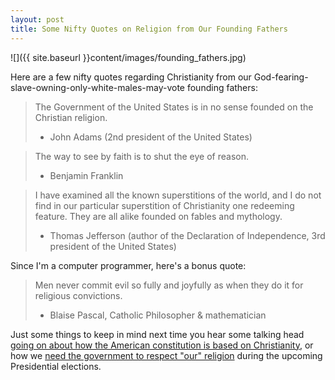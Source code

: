 ```yaml
---
layout: post
title: Some Nifty Quotes on Religion from Our Founding Fathers  
---
```

  
![]({{ site.baseurl }}content/images/founding_fathers.jpg)

Here are a few nifty quotes regarding Christianity from our God-fearing-slave-owning-only-white-males-may-vote founding fathers:

> The Government of the United States is in no sense founded on the Christian religion.
> 
> - John Adams (2nd president of the United States)

> The way to see by faith is to shut the eye of reason.
> 
> - Benjamin Franklin

> I have examined all the known superstitions of the world, and I do not find in our particular superstition of Christianity one redeeming feature. They are all alike founded on fables and mythology.
> 
> - Thomas Jefferson (author of the Declaration of Independence, 3rd president of the United States)

Since I'm a computer programmer, here's a bonus quote:

> Men never commit evil so fully and joyfully as when they do it for religious convictions.
> 
> - Blaise Pascal, Catholic Philosopher &amp; mathematician

Just some things to keep in mind next time you hear some talking head <a href="http://www.huffingtonpost.com/2010/05/10/sarah-palin-american-law_n_569922.html" target="_blank">going on about how the American constitution is based on Christianity</a>, or how we <a href="http://www.huffingtonpost.com/rev-dr-c-welton-gaddy/gingrich-our-religions_b_1248046.html" target="_blank">need the government to respect "our" religion</a> during the upcoming Presidential elections.